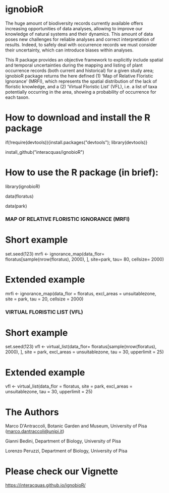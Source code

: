 # ignobioR

The huge amount of biodiversity records currently available offers increasing opportunities of data analyses, allowing to improve our knowledge of natural systems and their dynamics. This amount of data poses new challenges for reliable analyses and correct interpretation of results. Indeed, to safely deal with occurrence records we must consider their uncertainty, which can introduce biases within analyses. 

This R package provides an objective framework to explicitly include spatial and temporal uncertainties during the mapping and listing of plant occurrence records (both current and historical) for a given study area; ignobioR package returns the here defined (1) ‘Map of Relative Floristic Ignorance’ (MRFI), which represents the spatial distribution of the lack of floristic knowledge, and a (2) ‘Virtual Floristic List’ (VFL), i.e. a list of taxa potentially occurring in the area, showing a probability of occurrence for each taxon.

# How to download and install the R package
if(!require(devtools)){install.packages("devtools"); library(devtools)} 

install_github("interacquas/ignobioR")

# How to use the R package (in brief):

library(ignobioR)

data(floratus)

data(park)

### MAP OF RELATIVE FLORISTIC IGNORANCE (MRFI)
# Short example
set.seed(123)
mrfi <- ignorance_map(data_flor= floratus[sample(nrow(floratus), 2000), ],  site=park, tau= 80, cellsize= 2000)

# Extended example
mrfi <- ignorance_map(data_flor = floratus, excl_areas = unsuitablezone, site = park, tau = 20, cellsize = 2000)

### VIRTUAL FLORISTIC LIST (VFL)

# Short example
set.seed(123)
vfl <- virtual_list(data_flor= floratus[sample(nrow(floratus), 2000), ], site = park, excl_areas = unsuitablezone, tau = 30, upperlimit = 25)

# Extended example 
vfl <- virtual_list(data_flor = floratus, site = park, excl_areas = unsuitablezone, tau = 30, upperlimit = 25)


# The Authors

Marco D'Antraccoli, Botanic Garden and Museum, University of Pisa  (marco.dantraccoli@unipi.it)

Gianni Bedini, Department of Biology, University of Pisa

Lorenzo Peruzzi, Department of Biology, University of Pisa


# Please check our Vignette
https://interacquas.github.io/ignobioR/

